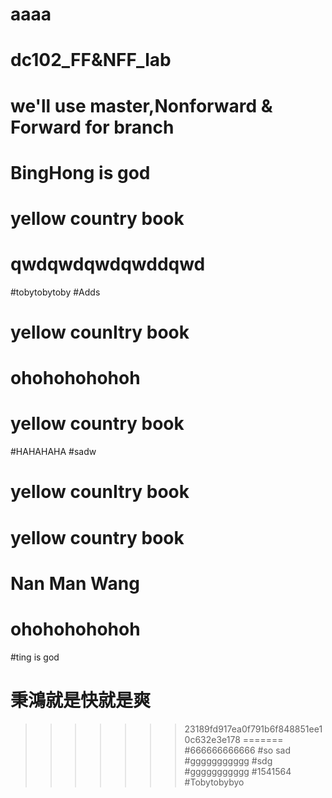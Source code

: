 aaaa
=======
# dc102_FF&NFF_lab
# we'll use master,Nonforward & Forward for branch
# BingHong is god
# yellow country book
qwdqwdqwdqwddqwd
=======
#tobytobytoby
#Adds
# yellow counItry book
# ohohohohohoh
# yellow country book
#HAHAHAHA
#sadw
# yellow counItry book
# yellow country book
# Nan Man Wang
# ohohohohohoh
#ting is god
# 秉鴻就是快就是爽
>>>>>>> 23189fd917ea0f791b6f848851ee10c632e3e178
=======
#666666666666
#so sad
#ggggggggggg
#sdg
#ggggggggggg
#1541564
#Tobytobybyo
